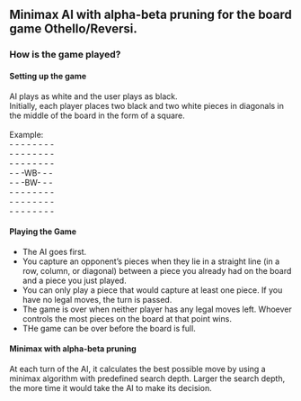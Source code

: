 <h2>Minimax AI with alpha-beta pruning for the board game Othello/Reversi.</h2>

<div>
<h3>How is the game played?</h3>

<h4>Setting up the game</h4>

<p>AI plays as white and the user plays as black.<br>Initially, each player places two black and two white pieces in diagonals in the middle of the board in the form of a square.<br>
<br>Example:<br>
- - - - - - - -<br>
- - - - - - - -<br>
- - - - - - - -<br>
- - -WB- - -<br>
- - -BW- - -<br>
- - - - - - - -<br>
- - - - - - - -<br>
- - - - - - - -<br>


<h4>Playing the Game</h4>

<ul>
<li>The AI goes first.</li>
<li>You capture an opponent’s pieces when they lie in a straight line (in a row, column, or diagonal) between a piece you already had on the board and a piece you just played.</li>
<li>You can only play a piece that would capture at least one piece. If you have no legal moves, the turn is passed.</li>
<li>The game is over when neither player has any legal moves left. Whoever controls the most pieces on the board at that point wins.</li>
<li>THe game can be over before the board is full.</li>
</ul>

<h4>Minimax with alpha-beta pruning</h4>
 
 <p>At each turn of the AI, it calculates the best possible move by using a minimax algorithm with predefined search depth. Larger the search depth, the more time it would
 take the AI to make its decision.</p>
 
